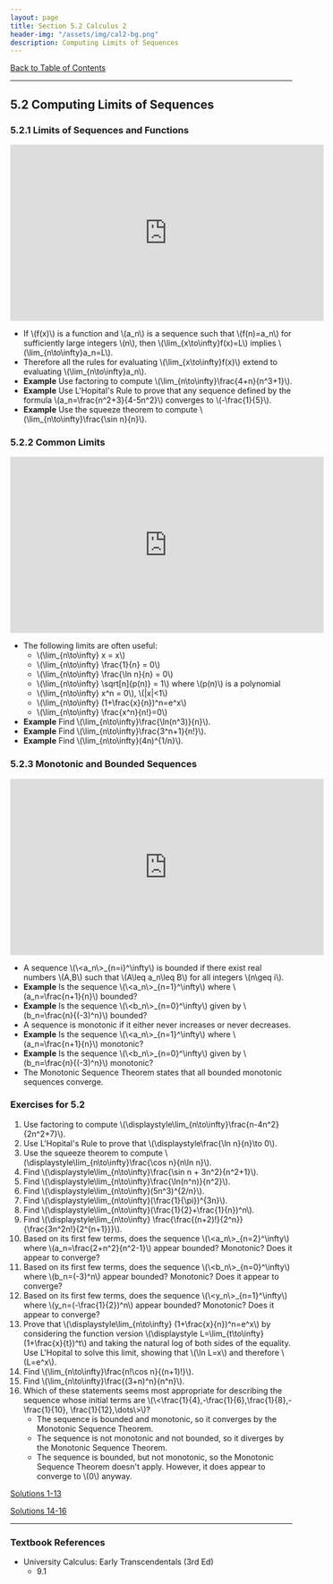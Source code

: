 ```yaml
---
layout: page
title: Section 5.2 Calculus 2
header-img: "/assets/img/cal2-bg.png"
description: Computing Limits of Sequences
---
```


[Back to Table of Contents](../..)

---

## 5.2 Computing Limits of Sequences

### 5.2.1 Limits of Sequences and Functions

<iframe width="560" height="315" src="https://www.youtube.com/embed/lEqbxJeq9_M" frameborder="0" allowfullscreen></iframe>

- If \\(f(x)\\) is a function and \\(a_n\\) is a sequence such that
  \\(f(n)=a_n\\) for sufficiently large integers \\(n\\), then
  \\(\lim_{x\to\infty}f(x)=L\\) implies \\(\lim_{n\to\infty}a_n=L\\).
- Therefore all the rules for evaluating \\(\lim_{x\to\infty}f(x)\\)
  extend to evaluating \\(\lim_{n\to\infty}a_n\\).
- **Example** Use factoring to compute
  \\(\lim_{n\to\infty}\frac{4+n}{n^3+1}\\).
- **Example** Use L'Hopital's Rule to prove that any sequence
  defined by the formula \\(a_n=\frac{n^2+3}{4-5n^2}\\) converges to
  \\(-\frac{1}{5}\\).
- **Example** Use the squeeze theorem to compute
  \\(\lim_{n\to\infty}\frac{\sin n}{n}\\).

### 5.2.2 Common Limits

<iframe width="560" height="315" src="https://www.youtube.com/embed/--o02u0BdUo" frameborder="0" allowfullscreen></iframe>

- The following limits are often useful:
    - \\(\lim_{n\to\infty} x = x\\)
    - \\(\lim_{n\to\infty} \frac{1}{n} = 0\\)
    - \\(\lim_{n\to\infty} \frac{\ln n}{n} = 0\\)
    - \\(\lim_{n\to\infty} \sqrt[n]{p(n)} = 1\\) where \\(p(n)\\)
      is a polynomial
    - \\(\lim_{n\to\infty} x^n = 0\\), \\(\|x\|<1\\)
    - \\(\lim_{n\to\infty} (1+\frac{x}{n})^n=e^x\\)
    - \\(\lim_{n\to\infty} \frac{x^n}{n!}=0\\)
- **Example** Find \\(\lim_{n\to\infty}\frac{\ln(n^3)}{n}\\).
- **Example** Find \\(\lim_{n\to\infty}\frac{3^n+1}{n!}\\).
- **Example** Find \\(\lim_{n\to\infty}(4n)^{1/n}\\).

### 5.2.3 Monotonic and Bounded Sequences

<iframe width="560" height="315" src="https://www.youtube.com/embed/fVx-4y-N-P0" frameborder="0" allowfullscreen></iframe>

- A sequence \\(\\<a_n\\>\_{n=i}^\infty\\) is bounded if there exist
  real numbers \\(A,B\\) such that \\(A\leq a_n\leq B\\) for all integers
  \\(n\geq i\\).
- **Example** Is the sequence \\(\\<a_n\\>\_{n=1}^\infty\\)
  where \\(a_n=\frac{n+1}{n}\\) bounded?
- **Example** Is the sequence \\(\\<b_n\\>\_{n=0}^\infty\\)
  given by \\(b_n=\frac{n}{(-3)^n}\\) bounded?
- A sequence is monotonic if it either never increases or never decreases.
- **Example** Is the sequence \\(\\<a_n\\>\_{n=1}^\infty\\)
  where \\(a_n=\frac{n+1}{n}\\) monotonic?
- **Example** Is the sequence \\(\\<b_n\\>\_{n=0}^\infty\\)
  given by \\(b_n=\frac{n}{(-3)^n}\\) monotonic?
- The Monotonic Sequence Theorem states that
  all bounded monotonic sequences converge.

### Exercises for 5.2

1.  Use factoring to compute
    \\(\displaystyle\lim_{n\to\infty}\frac{n-4n^2}{2n^2+7}\\).
1.  Use L'Hopital's Rule to prove that
    \\(\displaystyle\frac{\ln n}{n}\to 0\\).
1.  Use the squeeze theorem to compute
    \\(\displaystyle\lim_{n\to\infty}\frac{\cos n}{n\ln n}\\).
1.  Find \\(\displaystyle\lim_{n\to\infty}\frac{\sin n + 3n^2}{n^2+1}\\).
1.  Find \\(\displaystyle\lim_{n\to\infty}\frac{\ln(n^n)}{n^2}\\).
1.  Find \\(\displaystyle\lim_{n\to\infty}(5n^3)^{2/n}\\).
1.  Find \\(\displaystyle\lim_{n\to\infty}(\frac{1}{\pi})^{3n}\\).
1.  Find \\(\displaystyle\lim_{n\to\infty}(\frac{1}{2}+\frac{1}{n})^n\\).
1.  Find
    \\(\displaystyle\lim_{n\to\infty}
    \frac{\frac{(n+2)!}{2^n}}{\frac{3n^2n!}{2^{n+1}}}\\).
1.  Based on its first few terms, does the sequence
    \\(\\<a_n\\>\_{n=2}^\infty\\)
    where \\(a_n=\frac{2+n^2}{n^2-1}\\) appear bounded? Monotonic?
    Does it appear to converge?
1.  Based on its first few terms, does the sequence
    \\(\\<b_n\\>\_{n=0}^\infty\\)
    where \\(b_n=(-3)^n\\) appear bounded? Monotonic?
    Does it appear to converge?
1.  Based on its first few terms, does the sequence
    \\(\\<y_n\\>\_{n=1}^\infty\\)
    where \\(y_n=(-\frac{1}{2})^n\\) appear bounded? Monotonic?
    Does it appear to converge?
1.  Prove that \\(\displaystyle\lim_{n\to\infty} (1+\frac{x}{n})^n=e^x\\) by
    considering the function version
    \\(\displaystyle L=\lim_{t\to\infty} (1+\frac{x}{t})^t\\) and taking
    the natural log of both sides of the equality. Use L'Hopital
    to solve this limit, showing that \\(\ln L=x\\) and therefore
    \\(L=e^x\\).
1.  Find \\(\lim_{n\to\infty}\frac{n!\cos n}{(n+1)!}\\).
1.  Find \\(\lim_{n\to\infty}\frac{(3+n)^n}{n^n}\\).
1.  Which of these statements seems most appropriate for describing the
    sequence whose initial terms are
    \\(\\<\frac{1}{4},-\frac{1}{6},\frac{1}{8},-\frac{1}{10},
    \frac{1}{12},\dots\\>\\)?
    - The sequence is bounded and monotonic, so it converges by
      the Monotonic Sequence Theorem.
    - The sequence is not monotonic and not bounded, so it diverges by
      the Monotonic Sequence Theorem.
    - The sequence is bounded, but not monotonic, so the Monotonic Sequence
      Theorem doesn't apply. However, it does
      appear to converge to \\(0\\) anyway.

[Solutions 1-13](/resources/calculus2/solutions/5.2a.pdf)

[Solutions 14-16](/resources/calculus2/solutions/5.2b.pdf)

---

### Textbook References

- University Calculus: Early Transcendentals (3rd Ed)
    - 9.1
